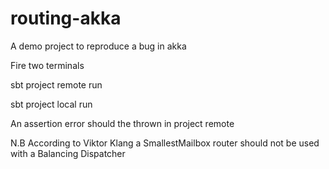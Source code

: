 routing-akka
============

A demo project to reproduce a bug in akka

Fire two terminals

sbt
project remote
run

sbt
project local
run

An assertion error should the thrown in project remote

N.B According to Viktor Klang a SmallestMailbox router should not be
used with a Balancing Dispatcher
